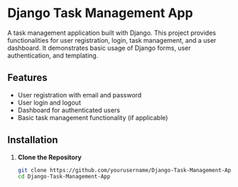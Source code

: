 # Django Task Management App

A task management application built with Django. 
This project provides functionalities for user registration, login, task management,
and a user dashboard. It demonstrates basic usage of Django forms, user authentication, and templating.

## Features
- User registration with email and password
- User login and logout
- Dashboard for authenticated users
- Basic task management functionality (if applicable)

## Installation

1. **Clone the Repository**
   ```bash
   git clone https://github.com/yourusername/Django-Task-Management-App.git
   cd Django-Task-Management-App
